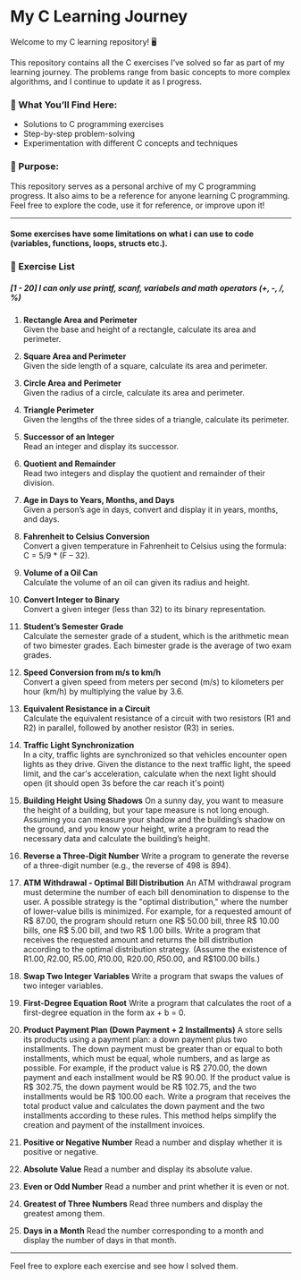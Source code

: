 # My C Learning Journey  

Welcome to my C learning repository! 🖥️  

This repository contains all the C exercises I’ve solved so far as part of my learning journey. The problems range from basic concepts to more complex algorithms, and I continue to update it as I progress.

### 🔹 What You’ll Find Here:  
- Solutions to C programming exercises  
- Step-by-step problem-solving  
- Experimentation with different C concepts and techniques  

### 🚀 Purpose:  
This repository serves as a personal archive of my C programming progress. It also aims to be a reference for anyone learning C programming. Feel free to explore the code, use it for reference, or improve upon it!

---

#### Some exercises have some limitations on what i can use to code (variables, functions, loops, structs etc.). 

### 📝 Exercise List

##### \[1 - 20] I can only use printf, scanf, variabels and math operators (+, -, /, %)

1. **Rectangle Area and Perimeter**  
   Given the base and height of a rectangle, calculate its area and perimeter.  

2. **Square Area and Perimeter**  
   Given the side length of a square, calculate its area and perimeter.  

3. **Circle Area and Perimeter**  
   Given the radius of a circle, calculate its area and perimeter.  

4. **Triangle Perimeter**  
   Given the lengths of the three sides of a triangle, calculate its perimeter.  

5. **Successor of an Integer**  
   Read an integer and display its successor.  

6. **Quotient and Remainder**  
   Read two integers and display the quotient and remainder of their division.  

7. **Age in Days to Years, Months, and Days**  
   Given a person’s age in days, convert and display it in years, months, and days.  

8. **Fahrenheit to Celsius Conversion**  
   Convert a given temperature in Fahrenheit to Celsius using the formula: C = 5/9 * (F – 32).  

9. **Volume of a Oil Can**  
   Calculate the volume of an oil can given its radius and height.  

10. **Convert Integer to Binary**  
    Convert a given integer (less than 32) to its binary representation.  

11. **Student’s Semester Grade**  
    Calculate the semester grade of a student, which is the arithmetic mean of two bimester grades. Each bimester grade is the average of two exam grades.  

12. **Speed Conversion from m/s to km/h**  
    Convert a given speed from meters per second (m/s) to kilometers per hour (km/h) by multiplying the value by 3.6.  

13. **Equivalent Resistance in a Circuit**  
    Calculate the equivalent resistance of a circuit with two resistors (R1 and R2) in parallel, followed by another resistor (R3) in series.  

14. **Traffic Light Synchronization**  
    In a city, traffic lights are synchronized so that vehicles encounter open lights as they drive. Given the distance to the next traffic light, the speed limit, and the car's acceleration, calculate when the next light should open (it should open 3s before the car reach it's point)

15. **Building Height Using Shadows**
On a sunny day, you want to measure the height of a building, but your tape measure is not long enough. Assuming you can measure your shadow and the building’s shadow on the ground, and you know your height, write a program to read the necessary data and calculate the building’s height.

16. **Reverse a Three-Digit Number**
Write a program to generate the reverse of a three-digit number (e.g., the reverse of 498 is 894).

17. **ATM Withdrawal - Optimal Bill Distribution**
An ATM withdrawal program must determine the number of each bill denomination to dispense to the user. A possible strategy is the "optimal distribution," where the number of lower-value bills is minimized. For example, for a requested amount of R$ 87.00, the program should return one R$ 50.00 bill, three R$ 10.00 bills, one R$ 5.00 bill, and two R$ 1.00 bills. Write a program that receives the requested amount and returns the bill distribution according to the optimal distribution strategy. (Assume the existence of R$1.00, R$2.00, R$5.00, R$10.00, R$20.00, R$50.00, and R$100.00 bills.)

18. **Swap Two Integer Variables**
Write a program that swaps the values of two integer variables.

19. **First-Degree Equation Root**
Write a program that calculates the root of a first-degree equation in the form ax + b = 0.

20. **Product Payment Plan (Down Payment + 2 Installments)**
A store sells its products using a payment plan: a down payment plus two installments. The down payment must be greater than or equal to both installments, which must be equal, whole numbers, and as large as possible.
For example, if the product value is R$ 270.00, the down payment and each installment would be R$ 90.00. If the product value is R$ 302.75, the down payment would be R$ 102.75, and the two installments would be R$ 100.00 each.
Write a program that receives the total product value and calculates the down payment and the two installments according to these rules. This method helps simplify the creation and payment of the installment invoices.

21. **Positive or Negative Number**
Read a number and display whether it is positive or negative.

22. **Absolute Value**
Read a number and display its absolute value.

23. **Even or Odd Number**
Read a number and print whether it is even or not.

24. **Greatest of Three Numbers**
Read three numbers and display the greatest among them.

25. **Days in a Month**
Read the number corresponding to a month and display the number of days in that month.
---

Feel free to explore each exercise and see how I solved them. 

